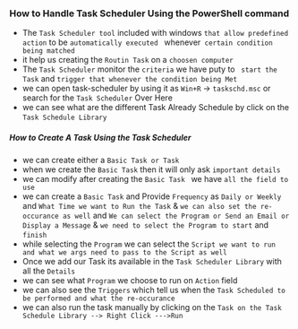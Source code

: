 ### How to Handle Task Scheduler Using the PowerShell command ####

- The `Task Scheduler tool` included with windows `that allow predefined action` to be `automatically executed ` whenever` certain condition being matched`
- it help us creating the `Routin Task` on a `choosen computer`
- The `Task Scheduler` monitor the `criteria` we have puty to ` start the Task` and `trigger that whenever the condition being Met`
- we can open task-scheduler by using it as `Win+R` &rarr; `taskschd.msc` or search for the `Task Scheduler` Over Here 
- we can see what are the different Task Already Schedule by click on the `Task Schedule Library`

##### How to Create A Task Using the Task Scheduler 
- we can create either a `Basic Task or Task`
- when we create the `Basic Task` then it will only ask `important details`
- we can modify after creating the `Basic Task ` we have `all the field to use`
- we can create a `Basic Task` and Provide `Frequency` as `Daily or Weekly` and `What Time we want to Run the Task` & `we can also set the re-occurance as well` and `We can select the Program or Send an Email or Display a Message` & `we need to select the Program to start` and `finish`
- while selecting the `Program` we can select the `Script we want to run and what we args need to pass to the Script as well`
- Once we add our Task its available in the `Task Scheduler Library` with all the `Details`
- we can see what `Program` we choose to run on `Action` field
- we can also see the `Triggers` which tell us when the `Task Scheduled to be performed and what the re-occurance`
- we can also run the task manually by clicking on the `Task on the Task Schedule Library --> Right Click --->Run`